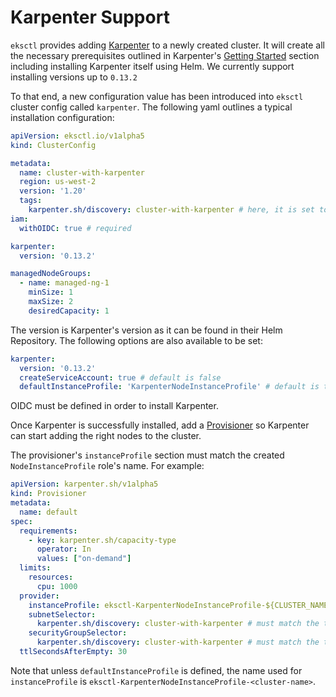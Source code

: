 # Karpenter Support

`eksctl` provides adding [Karpenter](https://karpenter.sh/) to a newly created cluster. It will create all the necessary
prerequisites outlined in Karpenter's [Getting Started](https://karpenter.sh/docs/getting-started/) section including installing
Karpenter itself using Helm. We currently support installing versions up to `0.13.2`

To that end, a new configuration value has been introduced into `eksctl` cluster config called `karpenter`. The following
yaml outlines a typical installation configuration:

```yaml
apiVersion: eksctl.io/v1alpha5
kind: ClusterConfig

metadata:
  name: cluster-with-karpenter
  region: us-west-2
  version: '1.20'
  tags:
    karpenter.sh/discovery: cluster-with-karpenter # here, it is set to the cluster name
iam:
  withOIDC: true # required

karpenter:
  version: '0.13.2'

managedNodeGroups:
  - name: managed-ng-1
    minSize: 1
    maxSize: 2
    desiredCapacity: 1
```

The version is Karpenter's version as it can be found in their Helm Repository. The following options are also available
to be set: 

```yaml
karpenter:
  version: '0.13.2'
  createServiceAccount: true # default is false
  defaultInstanceProfile: 'KarpenterNodeInstanceProfile' # default is to use the IAM instance profile created by eksctl
```

OIDC must be defined in order to install Karpenter.

Once Karpenter is successfully installed, add a [Provisioner](https://karpenter.sh/docs/provisioner/) so Karpenter
can start adding the right nodes to the cluster.

The provisioner's `instanceProfile` section must match the created `NodeInstanceProfile` role's name. For example:

```yaml
apiVersion: karpenter.sh/v1alpha5
kind: Provisioner
metadata:
  name: default
spec:
  requirements:
    - key: karpenter.sh/capacity-type
      operator: In
      values: ["on-demand"]
  limits:
    resources:
      cpu: 1000
  provider:
    instanceProfile: eksctl-KarpenterNodeInstanceProfile-${CLUSTER_NAME}
    subnetSelector:
      karpenter.sh/discovery: cluster-with-karpenter # must match the tag set in the config file
    securityGroupSelector:
      karpenter.sh/discovery: cluster-with-karpenter # must match the tag set in the config file
  ttlSecondsAfterEmpty: 30
```

Note that unless `defaultInstanceProfile` is defined, the name used for `instanceProfile` is
`eksctl-KarpenterNodeInstanceProfile-<cluster-name>`.
